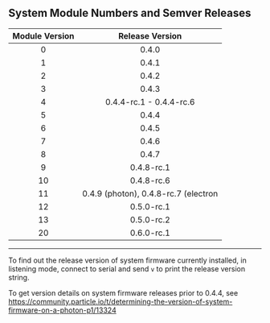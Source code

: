 ## System Module Numbers and Semver Releases

| Module Version | Release Version |
|:--------------:|:---------------:|
| 0 | 0.4.0 |
| 1 | 0.4.1 |
| 2 | 0.4.2 |
| 3 | 0.4.3 |
| 4 | 0.4.4-rc.1 - 0.4.4-rc.6 |
| 5 | 0.4.4 |
| 6 | 0.4.5 |
| 7 | 0.4.6 |
| 8 | 0.4.7 |
| 9 | 0.4.8-rc.1 |  (2nd release to MFG for Photon)
| 10 | 0.4.8-rc.6 |  (Electron MFG Release)
| 11 | 0.4.9 (photon), 0.4.8-rc.7 (electron |
| 12 | 0.5.0-rc.1 |
| 13 | 0.5.0-rc.2 |
| 20 | 0.6.0-rc.1 | 
-------------

To find out the release version of system firmware currently installed, in listening mode,
connect to serial and send `v` to print the release version string.

To get version details on system firmware releases prior to 0.4.4, see https://community.particle.io/t/determining-the-version-of-system-firmware-on-a-photon-p1/13324
